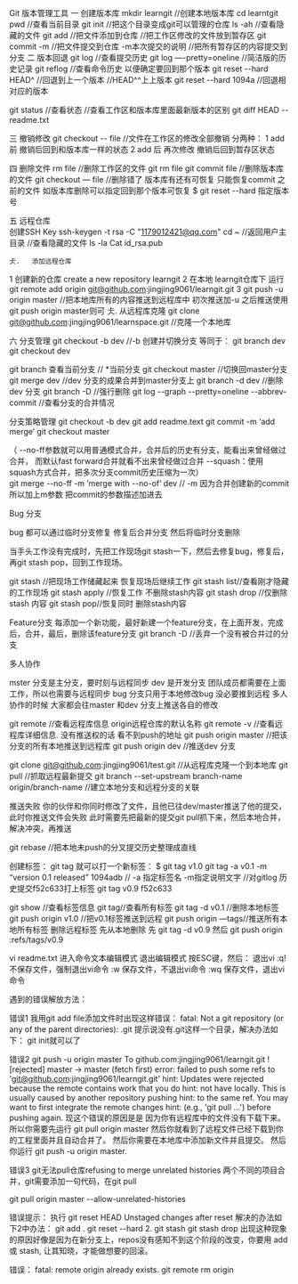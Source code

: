 
Git 版本管理工具
一 创建版本库
mkdir learngit //创建本地版本库
cd learntgit
pwd //查看当前目录
git init //把这个目录变成git可以管理的仓库
ls -ah //查看隐藏的文件
git add <file> //把文件添加到仓库  //把工作区修改的文件放到暂存区
git commit -m <message> //把文件提交到仓库 -m本次提交的说明 //把所有暂存区的内容提交到分支
二 版本回退
git log //查看提交历史
git log —-pretty=oneline //简洁版的历史记录
git reflog //查看命令历史 以便确定要回到那个版本
git reset --hard HEAD^ //回退到上一个版本 //HEAD^^上上版本 
git reset --hard 1094a //回退相对应的版本

git status //查看状态
//查看工作区和版本库里面最新版本的区别
git diff HEAD -- readme.txt

三 撤销修改
git checkout -- file //文件在工作区的修改全部撤销
分两种： 1 add前 撤销后回到和版本库一样的状态 
             2 add 后 再次修改 撤销后回到暂存区状态

四 删除文件
rm file //删除工作区的文件
git rm file   git commit file  //删除版本库的文件
git checkout — file //删除错了 版本库有还有可恢复  只能恢复commit 之前的文件
如版本库删除可以指定回到那个版本可恢复 $ git reset --hard 指定版本号

五 远程仓库	 
创建SSH Key
ssh-keygen -t rsa -C "1179012421@qq.com"
cd ~ //返回用户主目录
//查看隐藏的文件
ls -la
Cat id_rsa.pub

	仧.	 添加远程仓库
1   创建新的仓库 create a new repository  learngit
2  在本地 learngit仓库下 运行git remote add origin git@github.com:jingjing9061/learngit.git
3 git push -u origin master //把本地库所有的内容推送到远程库中   初次推送加-u 
    之后推送使用 git push origin master则可
	仧.	从远程库克隆
 git clone git@github.com:jingjing9061/learnspace.git //克隆一个本地库

六 分支管理
git checkout -b dev  //-b 创建并切换分支
等同于：
git branch dev
git checkout dev

git branch 查看当前分支      // *当前分支
git checkout master //切换回master分支
git merge dev //dev 分支的成果合并到master分支上
git branch -d dev //删除dev 分支
git branch -D <name>//强行删除
git log --graph --pretty=oneline --abbrev-commit //查看分支的合并情况

分支策略管理
git checkout -b dev 
git add readme.text
git commit -m ‘add merge’
git checkout master

（     --no-ff参数就可以用普通模式合并，合并后的历史有分支，能看出来曾经做过合并，
       而默认fast forward合并就看不出来曾经做过合并
    --squash：使用squash方式合并，把多次分支commit历史压缩为一次）	
git merge --no-ff  -m ’merge with --no-of’ dev   // -m 因为合并创建新的commit 所以加上m参数 把commit的参数描述加进去  



Bug 分支

bug 都可以通过临时分支修复 修复后合并分支 然后将临时分支删除

当手头工作没有完成时，先把工作现场git stash一下，然后去修复bug，修复后，再git stash pop，回到工作现场。

git stash //把现场工作储藏起来 恢复现场后继续工作 
git stash list//查看刚才隐藏的工作现场
git stash apply //恢复工作 不删除stash内容
git stash drop //仅删除stash 内容
git stash pop//恢复同时 删除stash内容

Feature分支
每添加一个新功能，最好新建一个feature分支，在上面开发，完成后，合并，最后，删除该feature分支
git branch -D <name> //丢弃一个没有被合并过的分支

多人协作

mster 分支是主分支，要时刻与远程同步
dev 是开发分支 团队成员都需要在上面工作，所以也需要与远程同步
bug 分支只用于本地修改bug 没必要推到远程
多人协作的时候 大家都会往master 和dev 分支上推送各自的修改

git remote //查看远程库信息  origin远程仓库的默认名称
git remote -v //查看远程库详细信息. 没有推送权的话 看不到push的地址
git push origin master //把该分支的所有本地推送到远程库
git push origin dev //推送dev 分支

git clone git@github.com:jingjing9061/test.git //从远程库克隆一个到本地库
git pull //抓取远程最新提交
git branch --set-upstream branch-name origin/branch-name //建立本地分支和远程分支的关联

推送失败
你的伙伴和你同时修改了文件，且他已往dev/master推送了他的提交，此时你推送文件会失败
此时需要先把最新的提交git pull抓下来，然后本地合并，解决冲突，再推送

git rebase //把本地未push的分叉提交历史整理成直线

创建标签：
git tag <name>就可以打一个新标签：
$ git tag v1.0
git tag -a v0.1 -m “version 0.1 released” 1094adb // -a 指定标签名 -m指定说明文字
//对gitlog 历史提交f52c633打上标签 
git tag v0.9 f52c633

git show <tagname> //查看标签信息
git tag//查看所有标签
git tag -d v0.1 //删除本地标签
git push origin v1.0 //把v0.1标签推送到远程
git push origin —tags//推送所有本地所有标签
删除远程标签 先从本地删除 
先 git tag -d v0.9
然后 git push origin :refs/tags/v0.9



vi readme.txt 进入命令文本编辑模式
退出编辑模式 
  按ESC键，然后：
    退出vi
   :q!  不保存文件，强制退出vi命令
    :w   保存文件，不退出vi命令
    :wq  保存文件，退出vi命令

遇到的错误解放方法：

错误1
我用git add file添加文件时出现这样错误：
fatal: Not a git repository (or any of the parent directories): .git
提示说没有.git这样一个目录，解决办法如下：
git init就可以了

错误2
git push -u origin master
To github.com:jingjing9061/learngit.git
 ! [rejected]        master -> master (fetch first)
error: failed to push some refs to 'git@github.com:jingjing9061/learngit.git'
hint: Updates were rejected because the remote contains work that you do
hint: not have locally. This is usually caused by another repository pushing
hint: to the same ref. You may want to first integrate the remote changes
hint: (e.g., 'git pull ...') before pushing again.
现这个错误的原因是是 因为你有远程库中的文件没有下载下来。所以你需要先运行
git pull origin master
然后你就看到了远程文件已经下载到你的工程里面并且自动合并了。
然后你需要在本地库中添加新文件并且提交。
然后你运行
git push -u origin master.

错误3 git无法pull仓库refusing to merge unrelated histories
两个不同的项目合并，git需要添加一句代码，在git pull

git pull origin master --allow-unrelated-histories



错误提示： 执行 git reset HEAD
Unstaged changes after reset 
解决的办法如下2中办法：
git add .
git reset --hard
2. 
git stash
git stash drop
出现这种现象的原因好像是因为在新分支上，repos没有感知不到这个阶段的改变，你要用 add 或 stash, 让其知晓，才能做想要的回滚。


错误：
fatal: remote origin already exists.
 git remote rm origin 



